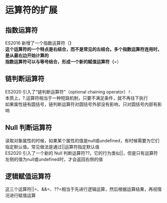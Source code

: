 运算符的扩展
===

指数运算符
---

ES2016 新增了一个指数运算符（**）  
这个运算符的一个特点是右结合，而不是常见的左结合。多个指数运算符连用时，是从最右边开始计算的   
指数运算符可以与等号结合，形成一个新的赋值运算符（**=）  


链判断运算符
---

ES2020 引入了“链判断运算符”（optional chaining operator）`?.`   
本质上，?.运算符相当于一种短路机制，只要不满足条件，就不再往下执行  
如果属性链有圆括号，链判断运算符对圆括号外部没有影响，只对圆括号内部有影响  


Null 判断运算符
---

读取对象属性的时候，如果某个属性的值是null或undefined，有时候需要为它们指定默认值。常见做法是通过||运算符指定默认值  
ES2020 引入了一个新的 Null 判断运算符??。它的行为类似||，但是只有运算符左侧的值为null或undefined时，才会返回右侧的值  


逻辑赋值运算符
---

这三个运算符||=、&&=、??=相当于先进行逻辑运算，然后根据运算结果，再视情况进行赋值运算  
